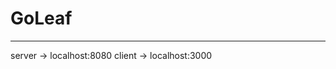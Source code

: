 
# GoLeaf

------------------------------------------------------

server -> localhost:8080
client -> localhost:3000



